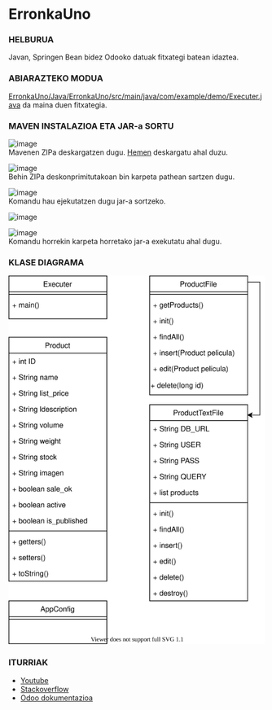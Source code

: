 # ErronkaUno

<h3>HELBURUA</h3>
Javan, Springen Bean bidez Odooko datuak fitxategi batean idaztea.

<h3>ABIARAZTEKO MODUA</h3>
<a href="https://github.com/garateHegoi/ErronkaUno/blob/main/Java/ErronkaUno/src/main/java/com/example/demo/Executer.java">ErronkaUno/Java/ErronkaUno/src/main/java/com/example/demo/Executer.java</a> da maina duen fitxategia.

<h3>MAVEN INSTALAZIOA ETA JAR-a SORTU</h3>

![image](https://user-images.githubusercontent.com/61788060/137280407-b30a53a9-654d-46a9-bead-b71941a1c23d.png)<br>
Mavenen ZIPa deskargatzen dugu. <a href="https://maven.apache.org/download.cgi">Hemen</a> deskargatu ahal duzu.

![image](https://user-images.githubusercontent.com/61788060/137280780-e2b478f2-4063-47c3-8370-7266b13f8aac.png)<br>
Behin ZIPa deskonprimitutakoan bin karpeta pathean sartzen dugu. 

![image](https://user-images.githubusercontent.com/61788060/137279768-c5c9f621-4126-45ff-b050-a00bf8dc2c83.png)<br>
Komandu hau ejekutatzen dugu jar-a sortzeko.

![image](https://user-images.githubusercontent.com/61788060/137279819-1fad7a13-7474-49b3-b1d6-eb063e63ba7d.png)

![image](https://user-images.githubusercontent.com/61788060/137280170-cba74f97-3d11-4695-b090-30d95bbc56a3.png)<br>
Komandu horrekin karpeta horretako jar-a exekutatu ahal dugu.

<h3>KLASE DIAGRAMA</h3>

![ClassDiagram drawio](https://github.com/garateHegoi/ErronkaUno/blob/main/ClassDiagram.svg)

<h3>ITURRIAK</h3>
<ul>
<li><a href="https://www.youtube.com/">Youtube</a>
<li><a href="https://stackoverflow.com/">Stackoverflow</a>
<li><a href="https://www.odoo.com/documentation/15.0/developer/misc/api/odoo.html">Odoo dokumentazioa</a>
</ul>
